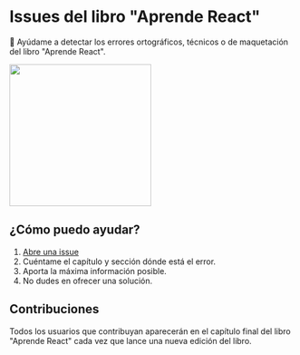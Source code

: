 # Issues del libro "Aprende React"
📖 Ayúdame a detectar los errores ortográficos, técnicos o de maquetación del libro "Aprende React".

<a href='https://leanpub.com/aprende-react'><img src='https://d2sofvawe08yqg.cloudfront.net/aprende-react/hero2x?1596709043' width='250' /></a>

## ¿Cómo puedo ayudar?

1. [Abre una issue](https://github.com/midudev/libro-aprende-react-issues/issues/new)
2. Cuéntame el capítulo y sección dónde está el error.
3. Aporta la máxima información posible.
4. No dudes en ofrecer una solución.

## Contribuciones

Todos los usuarios que contribuyan aparecerán en el capítulo final del libro "Aprende React" cada vez que lance una nueva edición del libro.
